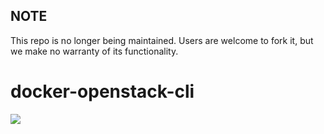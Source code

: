 ## NOTE

This repo is no longer being maintained. Users are welcome to fork it, but we make no warranty of its functionality.

docker-openstack-cli
====================
[![](https://badge.imagelayers.io/centurylink/openstack-cli-wetty.svg)](https://imagelayers.io/?images=centurylink/openstack-cli-wetty:latest 'Get your own badge on imagelayers.io')
